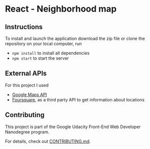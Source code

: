 # React - Neighborhood map

## Instructions

To install and launch the application download the zip file or clone the repository on your local computer, run
 * `npm install` to install all dependencies
 * `npm start` to start the server


## External APIs

For this project I used
* [Google Maps API](https://developers.google.com/maps/documentation/)
* [Foursquare](https://developer.foursquare.com/docs/api/venues/explore), as a third party API to get information about locations


## Contributing

This project is part of the Google Udacity Front-End Web Developer Nanodegree program.

For details, check out [CONTRIBUTING.md](CONTRIBUTING.md).
